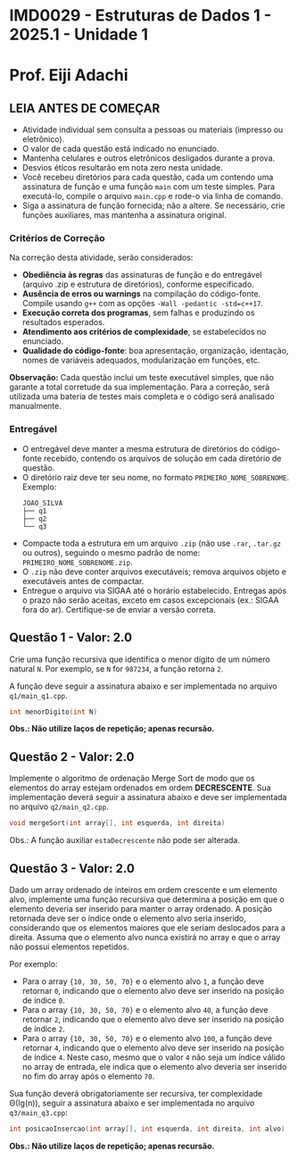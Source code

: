 # IMD0029 - Estruturas de Dados 1 - 2025.1 - Unidade 1
# Prof. Eiji Adachi

## **LEIA ANTES DE COMEÇAR**

- Atividade individual sem consulta a pessoas ou materiais (impresso ou eletrônico).
- O valor de cada questão está indicado no enunciado.
- Mantenha celulares e outros eletrônicos desligados durante a prova.
- Desvios éticos resultarão em nota zero nesta unidade.
- Você recebeu diretórios para cada questão, cada um contendo uma assinatura de função e uma função `main` com um teste simples. Para executá-lo, compile o arquivo `main.cpp` e rode-o via linha de comando.
- Siga a assinatura de função fornecida; não a altere. Se necessário, crie funções auxiliares, mas mantenha a assinatura original.

### Critérios de Correção

Na correção desta atividade, serão considerados:

- **Obediência às regras** das assinaturas de função e do entregável (arquivo .zip e estrutura de diretórios), conforme especificado.
- **Ausência de erros ou warnings** na compilação do código-fonte. Compile usando `g++` com as opções `-Wall -pedantic -std=c++17`.
- **Execução correta dos programas**, sem falhas e produzindo os resultados esperados.
- **Atendimento aos critérios de complexidade**, se estabelecidos no enunciado.
- **Qualidade do código-fonte**: boa apresentação, organização, identação, nomes de variáveis adequados, modularização em funções, etc.

**Observação:** Cada questão inclui um teste executável simples, que não garante a total corretude da sua implementação. Para a correção, será utilizada uma bateria de testes mais completa e o código será analisado manualmente.

### Entregável

- O entregável deve manter a mesma estrutura de diretórios do código-fonte recebido, contendo os arquivos de solução em cada diretório de questão.
- O diretório raiz deve ter seu nome, no formato `PRIMEIRO_NOME_SOBRENOME`. Exemplo:
  ```
  JOAO_SILVA
  ├── q1
  ├── q2
  └── q3
  ```
- Compacte toda a estrutura em um arquivo `.zip` (não use `.rar`, `.tar.gz` ou outros), seguindo o mesmo padrão de nome: `PRIMEIRO_NOME_SOBRENOME.zip`.
- O `.zip` não deve conter arquivos executáveis; remova arquivos objeto e executáveis antes de compactar.
- Entregue o arquivo via SIGAA até o horário estabelecido. Entregas após o prazo não serão aceitas, exceto em casos excepcionais (ex.: SIGAA fora do ar). Certifique-se de enviar a versão correta.

<div style="page-break-after: always;"/>

## Questão 1 - Valor: 2.0
Crie uma função recursiva que identifica o menor dígito de um número natural `N`. Por exemplo, se `N` for `987234`, a função retorna `2`.

A função deve seguir a assinatura abaixo e ser implementada no arquivo `q1/main_q1.cpp`.
```c++
int menorDigito(int N)
```

**Obs.: Não utilize laços de repetição; apenas recursão.**

## Questão 2 - Valor: 2.0
Implemente o algoritmo de ordenação Merge Sort de modo que os elementos do array estejam ordenados em ordem **DECRESCENTE**. Sua implementação deverá seguir a assinatura abaixo e deve ser implementada no arquivo ``q2/main_q2.cpp``.

``` c++
void mergeSort(int array[], int esquerda, int direita)
```

 Obs.: A função auxiliar ``estaDecrescente`` não pode ser alterada.

## Questão 3 - Valor: 2.0

Dado um array ordenado de inteiros em ordem crescente e um elemento alvo, implemente uma função recursiva que determina a posição em que o elemento deveria ser inserido para manter o array ordenado. A posição retornada deve ser o índice onde o elemento alvo seria inserido, considerando que os elementos maiores que ele seriam deslocados para a direita. Assuma que o elemento alvo nunca existirá no array e que o array não possui elementos repetidos.

Por exemplo:

- Para o array `{10, 30, 50, 70}` e o elemento alvo `1`, a função deve retornar `0`, indicando que o elemento alvo deve ser inserido na posição de índice `0`.
- Para o array `{10, 30, 50, 70}` e o elemento alvo `40`, a função deve retornar `2`, indicando que o elemento alvo deve ser inserido na posição de índice `2`.
- Para o array `{10, 30, 50, 70}` e o elemento alvo `100`, a função deve retornar `4`, indicando que o elemento alvo deve ser inserido na posição de índice `4`. Neste caso, mesmo que o valor `4` não seja um índice válido no array de entrada, ele indica que o elemento alvo deveria ser inserido no fim do array após o elemento `70`.

Sua função deverá obrigatoriamente ser recursiva, ter complexidade Θ(lg(n)), seguir a assinatura abaixo e ser implementada no arquivo `q3/main_q3.cpp`:

```c++
int posicaoInsercao(int array[], int esquerda, int direita, int alvo)
```

**Obs.: Não utilize laços de repetição; apenas recursão.**
